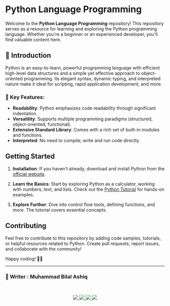 # Python Language Programming

Welcome to the **Python Language Programming** repository! This repository serves as a resource for learning and exploring the Python programming language. Whether you're a beginner or an experienced developer, you'll find valuable content here.

## 🔴 Introduction

Python is an easy-to-learn, powerful programming language with efficient high-level data structures and a simple yet effective approach to object-oriented programming. Its elegant syntax, dynamic typing, and interpreted nature make it ideal for scripting, rapid application development, and more.

### 📌 Key Features:

- **Readability**: Python emphasizes code readability through significant indentation.
- **Versatility**: Supports multiple programming paradigms (structured, object-oriented, functional).
- **Extensive Standard Library**: Comes with a rich set of built-in modules and functions.
- **Interpreted**: No need to compile; write and run code directly.

## Getting Started

1. **Installation**: If you haven't already, download and install Python from the [official website](https://www.python.org/).

2. **Learn the Basics**: Start by exploring Python as a calculator, working with numbers, text, and lists. Check out the [Python Tutorial](https://docs.python.org/3/tutorial/index.html) for hands-on examples.

3. **Explore Further**: Dive into control flow tools, defining functions, and more. The tutorial covers essential concepts.

## Contributing

Feel free to contribute to this repository by adding code samples, tutorials, or helpful resources related to Python. Create pull requests, report issues, and collaborate with the community!


Happy coding! 🐍🚀

***
### 📝 Writer : Muhammad Bilal Ashiq 

<br />

<p align="center">
  <a href="https://github.com/thecallmeBilalAshiq">
    <img src="https://skillicons.dev/icons?i=github" />
  </a>
  <a href="https://www.linkedin.com/in/bilal-ashiq/">
    <img src="https://skillicons.dev/icons?i=linkedin" />
  </a>
    <a href="bashiq031@gmail.com">
    <img src="https://skillicons.dev/icons?i=gmail" />
  </a>
    <a href="https://www.instagram.com/theycallme_bilal_ashiq/">
    <img src="https://skillicons.dev/icons?i=instagram" />
      
  </a>
  
</p>


